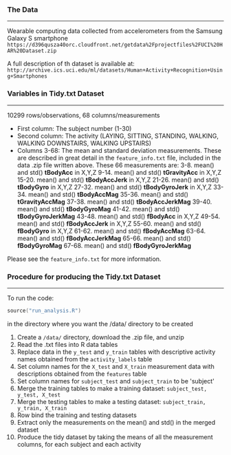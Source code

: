 ### The Data
------------
Wearable computing data collected from accelerometers from the Samsung Galaxy S smartphone
`https://d396qusza40orc.cloudfront.net/getdata%2Fprojectfiles%2FUCI%20HAR%20Dataset.zip`

A full description of th dataset is available at:
`http://archive.ics.uci.edu/ml/datasets/Human+Activity+Recognition+Using+Smartphones`

### Variables in Tidy.txt Dataset
------------------------------
10299 rows/observations, 68 columns/measurements
* First column: The subject number (1-30)
* Second column: The activity (LAYING, SITTING, STANDING, WALKING, WALKING DOWNSTAIRS, WALKING UPSTAIRS)
* Columns 3-68: The mean and standard deviation measurements. These are described in great detail in the `feature_info.txt` file, included in the data .zip file written above. These 66 measurements are:
3-8.   mean() and std() **tBodyAcc** in X,Y,Z
9-14.  mean() and std() **tGravityAcc** in X,Y,Z
15-20. mean() and std() **tBodyAccJerk** in X,Y,Z
21-26. mean() and std() **tBodyGyro** in X,Y,Z
27-32. mean() and std() **tBodyGyroJerk** in X,Y,Z
33-34. mean() and std() **tBodyAccMag**
35-36. mean() and std() **tGravityAccMag**
37-38. mean() and std() **tBodyAccJerkMag**
39-40. mean() and std() **tBodyGyroMag**
41-42. mean() and std() **tBodyGyroJerkMag**
43-48. mean() and std() **fBodyAcc** in X,Y,Z
49-54. mean() and std() **fBodyAccJerk** in X,Y,Z
55-60. mean() and std() **fBodyGyro** in X,Y,Z
61-62. mean() and std() **fBodyAccMag**
63-64. mean() and std() **fBodyAccJerkMag**
65-66. mean() and std() **fBodyGyroMag**
67-68. mean() and std() **fBodyGyroJerkMag**

Please see the `feature_info.txt` for more information.

### Procedure for producing the Tidy.txt Dataset
---------------------------------------------
To run the code: 
```S 
source("run_analysis.R")
``` 
in the directory where you want the /data/ directory to be created

1. Create a `/data/` directory, download the .zip file, and unzip
2. Read the .txt files into R data tables
3. Replace data in the `y_test` and `y_train` tables with descriptive activity names obtained from the `activity_labels` table
4. Set column names for the `X_test` and `X_train` measurement data with descriptions obtained from the `features` table
5. Set column names for `subject_test` and `subject_train` to be 'subject'
6. Merge the training tables to make a training dataset: `subject_test, y_test, X_test`
7. Merge the testing tables to make a testing dataset: `subject_train, y_train, X_train`
8. Row bind the training and testing datasets
9. Extract only the measurements on the mean() and std() in the merged dataset
10. Produce the tidy dataset by taking the means of all the measurement columns, for each subject and each activity






